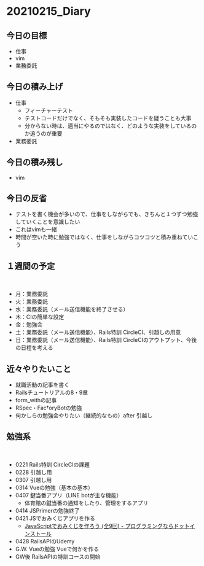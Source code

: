 # 20210215_Diary

## 今日の目標

- 仕事
- vim
- 業務委託

## 今日の積み上げ

- 仕事
  - フィーチャーテスト
  - テストコードだけでなく、そもそも実装したコードを疑うことも大事
  - 分からない時は、適当にやるのではなく、どのような実装をしているのか追うのが重要
- 業務委託

## 今日の積み残し

- vim

## 今日の反省

- テストを書く機会が多いので、仕事をしながらでも、きちんと１つずつ勉強していくことを意識したい
- これはvimも一緒
- 時間が空いた時に勉強ではなく、仕事をしながらコツコツと積み重ねていこう

## １週間の予定
​
- 月：業務委託
- 火：業務委託
- 水：業務委託（メール送信機能を終了させる）
- 木：CIの簡単な設定
- 金：勉強会
- 土：業務委託（メール送信機能）、Rails特訓 CircleCI、引越しの用意
- 日：業務委託（メール送信機能）、Rails特訓 CircleCIのアウトプット、今後の日程を考える

## 近々やりたいこと

- 就職活動の記事を書く
- Railsチュートリアルの8・9章
- form_withの記事
- RSpec・Fac†oryBotの勉強
- 何かしらの勉強会やりたい（継続的なもの）after 引越し

## 勉強系
​
- 0221 Rails特訓 CircleCIの課題
- 0228 引越し用
- 0307 引越し用
- 0314 Vueの勉強（基本の基本）
- 0407 鍵当番アプリ（LINE botが主な機能）
  - 体育館の鍵当番の通知をしたり、管理をするアプリ
- 0414 JSPrimerの勉強終了
- 0421 JSでおみくじアプリを作る
  - [JavaScriptでおみくじを作ろう \(全9回\) \- プログラミングならドットインストール](https://dotinstall.com/lessons/omikuji_js_v5)
- 0428 RailsAPIのUdemy
- G.W. Vueの勉強 Vueで何かを作る
- GW後 RailsAPIの特訓コースの開始
